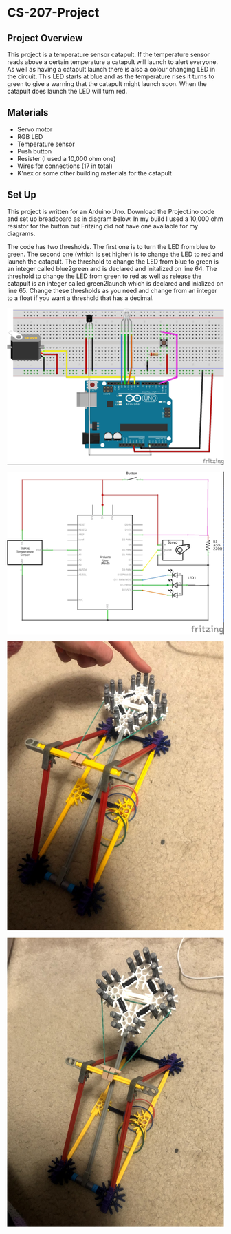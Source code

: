 # CS-207-Project

## Project Overview
This project is a temperature sensor catapult. If the temperature sensor reads above a certain temperature a catapult will launch to alert everyone. 
As well as having a catapult launch there is also a colour changing LED in the circuit. This LED starts at blue and as the temperature rises it turns to green to give a warning that the catapult might launch soon. When the catapult does launch the LED will turn red. 

## Materials 
- Servo motor 
- RGB LED 
- Temperature sensor
- Push button 
- Resister (I used a 10,000 ohm one)
- Wires for connections (17 in total)
- K'nex or some other building materials for the catapult

## Set Up 

This project is written for an Arduino Uno. Download the Project.ino code and set up breadboard as in diagram below.
In my build I used a 10,000 ohm resistor for the button but Fritzing did not have one available for my diagrams. 

The code has two thresholds. The first one is to turn the LED from blue to green. The second one (which is set higher) is to change the LED to red and launch the catapult. 
  The threshold to change the LED from blue to green is an integer called blue2green and is declared and initalized on line 64. 
  The threshold to change the LED from green to red as well as release the catapult is an integer called green2launch which is declared and inialized on line 65. 
Change these thresholds as you need and change from an integer to a float if you want a threshold that has a decimal. 

![](Breadboard.jpg)

![](Schematic.jpg)


![](CatapultLoadedPosition.jpg)


![](CatapultReleased.jpg)

